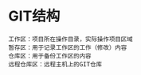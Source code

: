 # GIT结构

    工作区：项目所在操作目录，实际操作项目区域
    暂存区：用于记录工作区的工作（修改）内容
    仓库区：用于备份工作区的内容
    远程仓库区：远程主机上的GIT仓库
    
    
